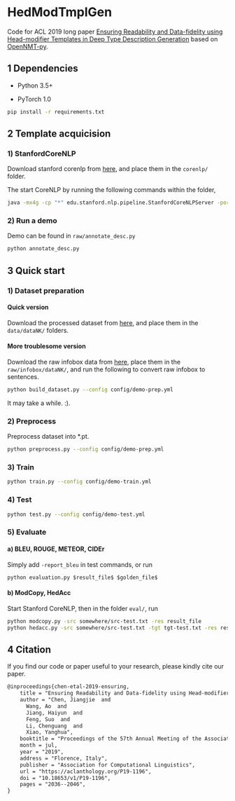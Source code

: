 # HedModTmplGen

Code for ACL 2019 long paper [Ensuring Readability and Data-fidelity using Head-modifier Templates in Deep Type Description Generation](https://www.aclweb.org/anthology/P19-1196) based on [OpenNMT-py](https://github.com/OpenNMT/OpenNMT-py).

## 1 Dependencies

- Python 3.5+

- PyTorch 1.0 

```bash
pip install -r requirements.txt
```

## 2 Template acquicision

### 1) StanfordCoreNLP

Download stanford corenlp from [here](https://github.com/Lynten/stanford-corenlp), and place them in the `corenlp/` folder.

The start CoreNLP by running the following commands within the folder,

```bash
java -mx4g -cp "*" edu.stanford.nlp.pipeline.StanfordCoreNLPServer -port 9000
```

### 2) Run a demo

Demo can be found in `raw/annotate_desc.py`

```bash
python annotate_desc.py
```

## 3 Quick start

### 1) Dataset preparation

#### Quick version

Download the processed dataset from [here](https://drive.google.com/drive/folders/1ZHGjawYcV1BJ9SWtyhMZzR3WkX3BApOI?usp=sharing), and place them in the `data/dataNK/` folders.

#### More troublesome version

Download the raw infobox data from [here](https://drive.google.com/drive/folders/1dcG3ylVxdXZ4T27G1F3qWEb-wm69AyBE?usp=sharing), place them in the `raw/infobox/dataNK/`, and run the following to convert raw infobox to sentences.

```bash
python build_dataset.py --config config/demo-prep.yml
```

It may take a while. :).

### 2) Preprocess

Preprocess dataset into *.pt. 

```bash
python preprocess.py --config config/demo-prep.yml
```

### 3) Train

```bash
python train.py --config config/demo-train.yml
```

### 4) Test

```bash
python test.py --config config/demo-test.yml
```

### 5) Evaluate

#### a) BLEU, ROUGE, METEOR, CIDEr

Simply add `-report_bleu` in test commands, or run

```
python evaluation.py $result_file$ $golden_file$
```

#### b) ModCopy, HedAcc

Start Stanford CoreNLP, then in the folder `eval/`, run

```bash
python modcopy.py -src somewhere/src-test.txt -res result_file
python hedacc.py -src somewhere/src-test.txt -tgt tgt-test.txt -res result_file
```

## 4 Citation

If you find our code or paper useful to your research, please kindly cite our paper.

```tex
@inproceedings{chen-etal-2019-ensuring,
    title = "Ensuring Readability and Data-fidelity using Head-modifier Templates in Deep Type Description Generation",
    author = "Chen, Jiangjie  and
      Wang, Ao  and
      Jiang, Haiyun  and
      Feng, Suo  and
      Li, Chenguang  and
      Xiao, Yanghua",
    booktitle = "Proceedings of the 57th Annual Meeting of the Association for Computational Linguistics",
    month = jul,
    year = "2019",
    address = "Florence, Italy",
    publisher = "Association for Computational Linguistics",
    url = "https://aclanthology.org/P19-1196",
    doi = "10.18653/v1/P19-1196",
    pages = "2036--2046",
}
```
